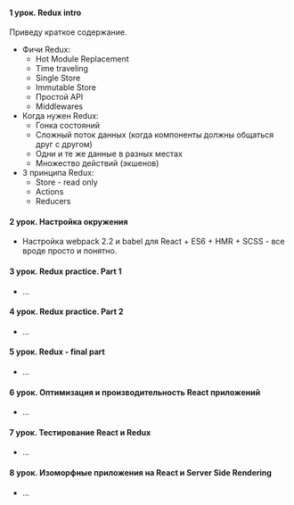 #### 1 урок. Redux intro

Приведу краткое содержание.
* Фичи Redux:
    * Hot Module Replacement
    * Time traveling
    * Single Store
    * Immutable Store
    * Простой API
    * Middlewares
* Когда нужен Redux:
    * Гонка состояний
    * Сложный поток данных (когда компоненты должны общаться друг с другом)
    * Одни и те же данные в разных местах
    * Множество действий (экшенов)
* 3 принципа Redux:
    * Store - read only
    * Actions
    * Reducers

#### 2 урок. Настройка окружения

* Настройка webpack 2.2 и babel для React + ES6 + HMR + SCSS - все вроде просто и понятно.

#### 3 урок. Redux practice. Part 1

* ...

#### 4 урок. Redux practice. Part 2

* ...

#### 5 урок. Redux - final part

* ...

#### 6 урок. Оптимизация и производительность React приложений

* ...

#### 7 урок. Тестирование React и Redux

* ...

#### 8 урок. Изоморфные приложения на React и Server Side Rendering

* ...